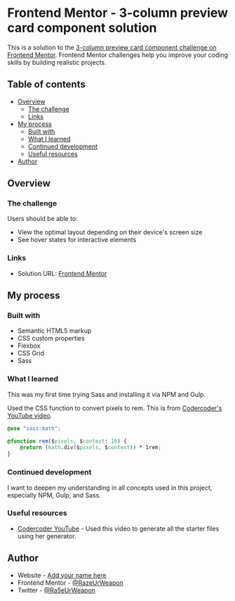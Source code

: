 # Frontend Mentor - 3-column preview card component solution

This is a solution to the [3-column preview card component challenge on Frontend Mentor](https://www.frontendmentor.io/challenges/3column-preview-card-component-pH92eAR2-). Frontend Mentor challenges help you improve your coding skills by building realistic projects. 

## Table of contents

- [Overview](#overview)
  - [The challenge](#the-challenge)
  - [Links](#links)
- [My process](#my-process)
  - [Built with](#built-with)
  - [What I learned](#what-i-learned)
  - [Continued development](#continued-development)
  - [Useful resources](#useful-resources)
- [Author](#author)

## Overview

### The challenge

Users should be able to:

- View the optimal layout depending on their device's screen size
- See hover states for interactive elements

### Links

- Solution URL: [Frontend Mentor](https://your-solution-url.com)

## My process

### Built with

- Semantic HTML5 markup
- CSS custom properties
- Flexbox
- CSS Grid
- Sass

### What I learned

This was my first time trying Sass and installing it via NPM and Gulp.

Used the CSS function to convert pixels to rem. This is from [Codercoder's YouTube video](https://www.youtube.com/watch?v=NgaV7503dTk&t=954s).

```css
@use "sass:math";

@function rem($pixels, $context: 16) {
	@return (math.div($pixels, $context)) * 1rem;
}
```

### Continued development

I want to deepen my understanding in all concepts used in this project, especially NPM, Gulp, and Sass.

### Useful resources

- [Codercoder YouTube](https://www.youtube.com/watch?v=NgaV7503dTk&t=954s) - Used this video to generate all the starter files using her generator.

## Author

- Website - [Add your name here](https://www.your-site.com)
- Frontend Mentor - [@RazeUrWeapon](https://www.frontendmentor.io/profile/RazeUrWeapon)
- Twitter - [@Ra5eUrWeapon](https://twitter.com/Ra5eUrWeapon)


